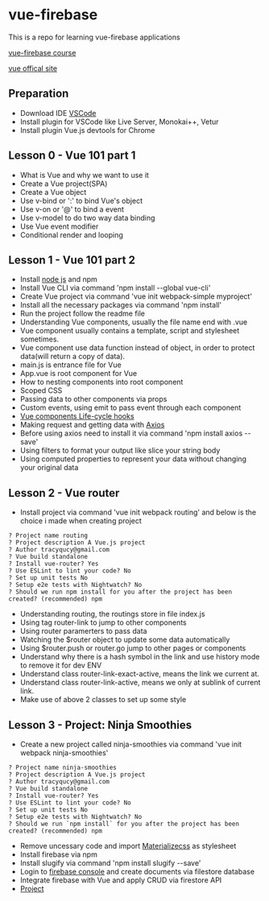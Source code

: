 # vue-firebase
This is a repo for learning vue-firebase applications

[vue-firebase course](https://www.udemy.com/build-web-apps-with-vuejs-firebase/learn/v4/content)

[vue offical site](https://vuejs.org/)

## Preparation
- Download IDE [VSCode](https://code.visualstudio.com/)
- Install plugin for VSCode like Live Server, Monokai++, Vetur
- Install plugin Vue.js devtools for Chrome


## Lesson 0 - Vue 101 part 1
- What is Vue and why we want to use it
- Create a Vue project(SPA)
- Create a Vue object
- Use v-bind or ':' to bind Vue's object
- Use v-on or '@' to bind a event
- Use v-model to do two way data binding
- Use Vue event modifier
- Conditional render and looping

## Lesson 1 - Vue 101 part 2
- Install [node js](https://nodejs.org/en/) and npm
- Install Vue CLI via command 'npm install --global vue-cli'
- Create Vue project via command 'vue init webpack-simple myproject'
- Install all the necessary packages via command 'npm install'
- Run the project follow the readme file
- Understanding Vue components, usually the file name end with .vue
- Vue component usually contains a template, script and stylesheet sometimes.
- Vue component use data function instead of object, in order to protect data(will return a copy of data).
- main.js is entrance file for Vue
- App.vue is root component for Vue
- How to nesting components into root component
- Scoped CSS
- Passing data to other components via props
- Custom events, using emit to pass event through each component
- [Vue components Life-cycle hooks](https://vuejs.org/v2/guide/instance.html#Lifecycle-Diagram)
- Making request and getting data with [Axios](https://jsonplaceholder.typicode.com/)
- Before using axios need to install it via command 'npm install axios --save'
- Using filters to format your output like slice your string body
- Using computed properties to represent your data without changing your original data

## Lesson 2 - Vue router
- Install project via command 'vue init webpack routing' and below is the choice i made when creating project
```
? Project name routing
? Project description A Vue.js project
? Author tracyqucy@gmail.com
? Vue build standalone
? Install vue-router? Yes
? Use ESLint to lint your code? No
? Set up unit tests No
? Setup e2e tests with Nightwatch? No
? Should we run npm install for you after the project has been created? (recommended) npm
```
- Understanding routing, the routings store in file index.js
- Using tag router-link to jump to other components
- Using router paramerters to pass data
- Watching the $router object to update some data automatically
- Using $router.push or router.go jump to other pages or components
- Understand why there is a hash symbol in the link and use history mode to remove it for dev ENV
- Understand class router-link-exact-active, means the link we current at.
- Understand class router-link-active, means we only at sublink of current link.
- Make use of above 2 classes to set up some style

## Lesson 3 - Project: Ninja Smoothies
- Create a new project called ninja-smoothies via command 'vue init webpack ninja-smoothies'
```
? Project name ninja-smoothies
? Project description A Vue.js project
? Author tracyqucy@gmail.com
? Vue build standalone
? Install vue-router? Yes
? Use ESLint to lint your code? No
? Set up unit tests No
? Setup e2e tests with Nightwatch? No
? Should we run `npm install` for you after the project has been created? (recommended) npm
```
- Remove uncessary code and import [Materializecss](https://materializecss.com/) as stylesheet
- Install firebase via npm
- Install slugify via command 'npm install slugify --save'
- Login to [firebase console](https://console.firebase.google.com/) and create documents via filestore database
- Integrate firebase with Vue and apply CRUD via firestore API
- [Project](https://vue-ninja-smoothies-1357b.firebaseapp.com/#/)





